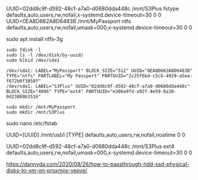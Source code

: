 UUID=02dd8c9f-d592-48cf-a7a0-d0680dda448c /mnt/S3Plus fstype defaults,auto,users,rw,nofail,x-systemd.device-timeout=30 0 0
UUID=0EA8D662A8D6483B /mnt/MyPassport ntfs defaults,auto,users,rw,nofail,umask=000,x-systemd.device-timeout=30 0 0


sudo apt install ntfs-3g

```
sudo fdisk -l
sudo ls -l /dev/disk/by-uuid/
sudo blkid /dev/sda1
```

```
/dev/sda1: LABEL="MyPassport" BLOCK_SIZE="512" UUID="0EA8D662A8D6483B" TYPE="ntfs" PARTLABEL="My Passport" PARTUUID="2c25f6bd-c5cb-4929-a5ea-f672b0f3058f"
/dev/sda1: LABEL="S3Plus" UUID="02dd8c9f-d592-48cf-a7a0-d0680dda448c" BLOCK_SIZE="4096" TYPE="ext4" PARTUUID="e366e8fd-a92f-4e59-8a38-0d23869b3516"
```

```
sudo mkdir /mnt/MyPassport
sudo mkdir /mnt/S3Plus
```

sudo nano /etc/fstab

UUID=[UUID] /mnt/usb1 [TYPE] defaults,auto,users,rw,nofail,noatime 0 0


UUID=02dd8c9f-d592-48cf-a7a0-d0680dda448c /mnt/S3Plus ext4 defaults,auto,users,rw,nofail,umask=000,x-systemd.device-timeout=30 0 0


https://dannyda.com/2020/08/26/how-to-passthrough-hdd-ssd-physical-disks-to-vm-on-proxmox-vepve/
